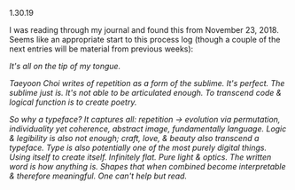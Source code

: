 <a name="11.23.18"></a>

<span class="log_date">1.30.19</span>

I was reading through my journal and found this from November 23, 2018. Seems like an appropriate start to this process log (though a couple of the next entries will be material from previous weeks):

*It's all on the tip of my tongue.*

*Taeyoon Choi writes of repetition as a form of the sublime. It's perfect. The sublime just is. It's not able to be articulated enough. To transcend code & logical function is to create poetry.*

*So why a typeface? It captures all: repetition &rarr; evolution via permutation, individuality yet coherence, abstract image, fundamentally language. Logic & legibility is also not enough; craft, love, & beauty also transcend a typeface. Type is also potentially one of the most purely digital things. Using itself to create itself. Infinitely flat. Pure light & optics. The written word is how anything is. Shapes that when combined become interpretable & therefore meaningful. One can't help but read.*
